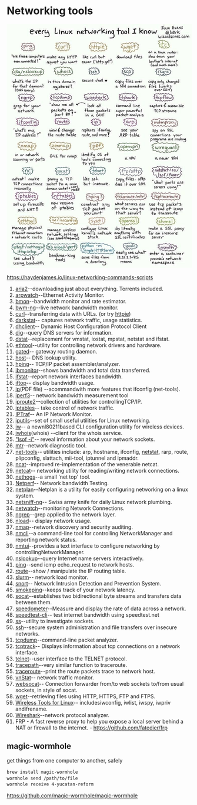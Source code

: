 # Networking tools

![image](../../media/DevOps-Terminal-Bash-Networking-tools-image1.jpg)

https://haydenjames.io/linux-networking-commands-scripts

1. [aria2](https://aria2.github.io/)--downloading just about everything. Torrents included.
2. [arpwatch](https://linux.die.net/man/8/arpwatch)--Ethernet Activity Monitor.
3. [bmon](https://github.com/tgraf/bmon)--bandwidth monitor and rate estimator.
4. [bwm-ng](https://www.gropp.org/?id=projects&sub=bwm-ng)--live network bandwidth monitor.
5. [curl](https://curl.haxx.se/)--transferring data with URLs. (or try [httpie](https://httpie.org/))
6. [darkstat](https://unix4lyfe.org/darkstat/)-- captures network traffic, usage statistics.
7. [dhclient](https://linux.die.net/man/8/dhclient)-- Dynamic Host Configuration Protocol Client
8. [dig](https://linux.die.net/man/1/dig)--query DNS servers for information.
9. [dstat](https://github.com/dagwieers/dstat)--replacement for vmstat, iostat, mpstat, netstat and ifstat.
10. [ethtool](https://mirrors.edge.kernel.org/pub/software/network/ethtool/)--utility for controlling network drivers and hardware.
11. [gated](https://www.oreilly.com/library/view/linux-in-a/0596000251/re101.html)-- gateway routing daemon.
12. [host](https://linux.die.net/man/1/host)-- DNS lookup utility.
13. [hping](http://www.hping.org/)-- TCP/IP packet assembler/analyzer.
14. [ibmonitor](http://ibmonitor.sourceforge.net/)--shows bandwidth and total data transferred.
15. [ifstat](http://gael.roualland.free.fr/ifstat/)--report network interfaces bandwidth.
16. [iftop](http://www.ex-parrot.com/pdw/iftop/)-- display bandwidth usage.
17. [ip](https://access.redhat.com/sites/default/files/attachments/rh_ip_command_cheatsheet_1214_jcs_print.pdf)(PDF file) --acommandwith more features that ifconfig (net-tools).
18. [iperf3](https://github.com/esnet/iperf)-- network bandwidth measurement tool
19. [iproute2](https://wiki.linuxfoundation.org/networking/iproute2)--collection of utilities for controllingTCP/IP.
20. [iptables](https://netfilter.org/)-- take control of network traffic.
21. [IPTraf](http://iptraf.seul.org/)-- An IP Network Monitor.
22. [iputils](https://wiki.linuxfoundation.org/networking/iputils)--set of small useful utilities for Linux networking.
23. [iw](https://wireless.wiki.kernel.org/en/users/documentation/iw)-- a newnl80211based CLI configuration utility for wireless devices.
24. [jwhois](https://www.gnu.org/software/jwhois/)(whois) --client for the whois service.
25. ["lsof -i"](https://www.novell.com/coolsolutions/tip/18078.html)-- reveal information about your network sockets.
26. [mtr](http://www.bitwizard.nl/mtr/)--network diagnostic tool.
27. [net-tools](http://net-tools.sourceforge.net/)-- utilities include: arp, hostname, ifconfig, [netstat](http://net-tools.sourceforge.net/man/netstat.8.html), rarp, route, plipconfig, slattach, mii-tool, iptunnel and ipmaddr.
28. [ncat](https://nmap.org/ncat/)--improved re-implementation of the venerable netcat.
29. [netcat](http://nc110.sourceforge.net/)-- networking utility for reading/writing network connections.
30. [nethogs](https://github.com/raboof/nethogs)--a small 'net top' tool.
31. [Netperf](https://github.com/HewlettPackard/netperf)-- Network bandwidth Testing.
32. [netplan](https://netplan.io/)--Netplan is a utility for easily configuring networking on a linux system.
33. [netsniff-ng](http://netsniff-ng.org/)-- Swiss army knife for daily Linux network plumbing.
34. [netwatch](http://www.slctech.org/~mackay/NETWATCH/netwatch.html)--monitoring Network Connections.
35. [ngrep](https://github.com/jpr5/ngrep/)--grep applied to the network layer.
36. [nload](https://linux.die.net/man/1/nload)-- display network usage.
37. [nmap](https://nmap.org/)--network discovery and security auditing.
38. [nmcli](https://developer.gnome.org/NetworkManager/stable/nmcli.html)--a command-line tool for controlling NetworkManager and reporting network status.
39. [nmtui](https://access.redhat.com/documentation/en-US/Red_Hat_Enterprise_Linux/7/html/Networking_Guide/sec-Networking_Config_Using_nmtui.html)--provides a text interface to configure networking by controllingNetworkManager.
40. [nslookup](https://en.wikipedia.org/wiki/Nslookup)--query Internet name servers interactively.
41. [ping](https://en.wikipedia.org/wiki/Ping_(networking_utility))--send icmp echo_request to network hosts.
42. [route](https://en.wikipedia.org/wiki/Route_(command))--show / manipulate the IP routing table.
43. [slurm](https://github.com/mattthias/slurm)-- network load monitor.
44. [snort](https://www.snort.org/)-- Network Intrusion Detection and Prevention System.
45. [smokeping](https://oss.oetiker.ch/smokeping/)--keeps track of your network latency.
46. [socat](http://www.dest-unreach.org/socat/)--establishes two bidirectional byte streams and transfers data between them.
47. [speedometer](http://excess.org/speedometer/)--Measure and display the rate of data across a network.
48. [speedtest-cli](https://github.com/sivel/speedtest-cli)-- test internet bandwidth using speedtest.net
49. [ss](http://linux-ip.net/gl/ss/)--utility to investigate sockets.
50. [ssh](https://www.ssh.com/ssh/)--secure system administration and file transfers over insecure networks.
51. [tcpdump](https://www.tcpdump.org/)--command-line packet analyzer.
52. [tcptrack](https://github.com/bchretien/tcptrack)-- Displays information about tcp connections on a network interface.
53. [telnet](https://www.unix.com/man-page/linux/1/telnet/)--user interface to the TELNET protocol.
54. [tracepath](https://linux.die.net/man/8/tracepath)--very similar function to traceroute.
55. [traceroute](http://traceroute.sourceforge.net/)--print the route packets trace to network host.
56. [vnStat](https://humdi.net/vnstat/)-- network traffic monitor.
57. [websocat](https://github.com/vi/websocat)-- Connection forwarder from/to web sockets to/from usual sockets, in style of socat.
58. [wget](https://www.gnu.org/software/wget/)--retrieving files using HTTP, HTTPS, FTP and FTPS.
59. [Wireless Tools for Linux](https://hewlettpackard.github.io/wireless-tools/Tools.html)-- includesiwconfig, iwlist, iwspy, iwpriv andifrename.
60. [Wireshark](https://www.wireshark.org/)--network protocol analyzer.
61. FRP - A fast reverse proxy to help you expose a local server behind a NAT or firewall to the internet. - https://github.com/fatedier/frp

## magic-wormhole

get things from one computer to another, safely

```bash
brew install magic-wormhole
wormhole send /path/to/file
wormhole receive 4-yucatan-reform
```

https://github.com/magic-wormhole/magic-wormhole
